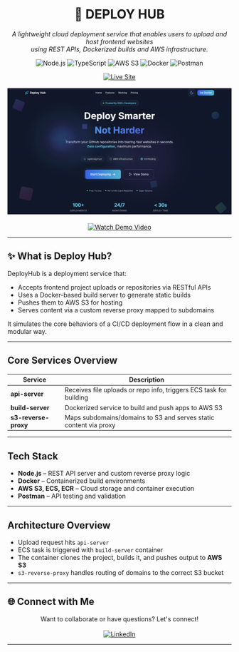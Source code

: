 <div align="center">
  <br />
  <h1>🚀 DEPLOY HUB</h1>
  <p>
    <em>A lightweight cloud deployment service that enables users to upload and host frontend websites <br /> 
    using REST APIs, Dockerized builds and AWS infrastructure.</em>
  </p>

  <p>
    <img src="https://img.shields.io/badge/Node.js-black?style=for-the-badge&logo=node.js&logoColor=white&color=339933" alt="Node.js" />
    <img src="https://img.shields.io/badge/TypeScript-black?style=for-the-badge&logo=typescript&logoColor=white&color=3178C6" alt="TypeScript" />
    <img src="https://img.shields.io/badge/AWS%20S3-black?style=for-the-badge&logo=amazon-aws&logoColor=white&color=FF9900" alt="AWS S3" />
    <img src="https://img.shields.io/badge/Docker-black?style=for-the-badge&logo=docker&logoColor=white&color=2496ED" alt="Docker" />
    <img src="https://img.shields.io/badge/Postman-black?style=for-the-badge&logo=postman&logoColor=white&color=FF6C37" alt="Postman" />
  </p>
  <div>
    <a href="https://deploy-hub.netlify.app/" target="_blank">
      <img src="https://img.shields.io/badge/Live_Site-Deploy_Hub-28a745?style=for-the-badge&logo=vercel&logoColor=white" alt="Live Site" />
    </a>
  </div>

  <br>
  <div>
    <a href="https://youtu.be/GdX-LqlLm1g" target="_blank">
      <img src="https://github.com/RAJA-2004/Deploy-Hub/blob/master/static/landing_page.png" alt="DeployHub Demo Video Thumbnail" width="800" />
    </a>
  </div>
  
  <br />
  <div>
    <a href="https://youtu.be/GdX-LqlLm1g" target="_blank">
      <img src="https://img.shields.io/badge/Watch_Demo_Video-YouTube-red?style=for-the-badge&logo=youtube&logoColor=white" alt="Watch Demo Video" />
    </a>
  </div>
</div>


---

## ✨ What is Deploy Hub?

DeployHub is a deployment service that:
- Accepts frontend project uploads or repositories via RESTful APIs  
- Uses a Docker-based build server to generate static builds  
- Pushes them to AWS S3 for hosting  
- Serves content via a custom reverse proxy mapped to subdomains  

It simulates the core behaviors of a CI/CD deployment flow in a clean and modular way.

---

## Core Services Overview

| Service              | Description                                                                 |
|----------------------|-----------------------------------------------------------------------------|
| **api-server**        | Receives file uploads or repo info, triggers ECS task for building         |
| **build-server**      | Dockerized service to build and push apps to AWS S3                        |
| **s3-reverse-proxy**  | Maps subdomains/domains to S3 and serves static content via proxy          |

---

## Tech Stack

- **Node.js** – REST API server and custom reverse proxy logic  
- **Docker** – Containerized build environments  
- **AWS S3, ECS, ECR** – Cloud storage and container execution  
- **Postman** – API testing and validation  

---

## Architecture Overview

- Upload request hits `api-server`  
- ECS task is triggered with `build-server` container  
- The container clones the project, builds it, and pushes output to **AWS S3**  
- `s3-reverse-proxy` handles routing of domains to the correct S3 bucket  

---

## 🌐 Connect with Me

<div align="center">
  Want to collaborate or have questions? Let's connect!
  <br /><br />
  <a href="https://www.linkedin.com/in/rajadigvijaysingh/" target="_blank">
    <img src="https://img.shields.io/badge/LinkedIn-Raja_Digvijay_Singh-0077B5?style=for-the-badge&logo=linkedin&logoColor=white" alt="LinkedIn">
  </a>
</div>

---
